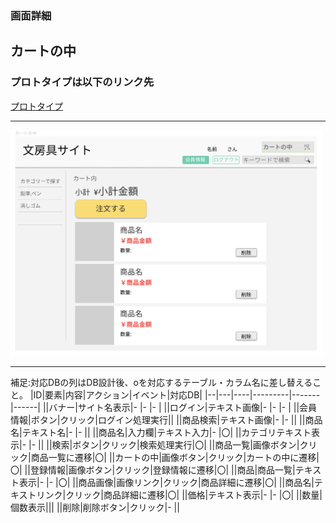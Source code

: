 ### 画面詳細
## カートの中
### プロトタイプは以下のリンク先
[プロトタイプ](https://www.figma.com/file/ZBReba9UB4XT2DDuA352MB/文房具サイト?node-id=0%3A1)

*****

<img src="./img/カートの中.png" width="500">

*****

補足:対応DBの列はDB設計後、oを対応するテーブル・カラム名に差し替えること。
|ID|要素|内容|アクション|イベント|対応DB|
|--|---|----|---------|-------|------|
||バナー|サイト名表示|-  |-   |-     |
||ログイン|テキスト画像|- |-  |-     |
||会員情報|ボタン|クリック|ログイン処理実行||
||商品検索|テキスト画像|-    |-     ||
||商品名|テキスト名|-    |-       ||
||商品名|入力欄|テキスト入力|-   |〇|
||カテゴリテキスト表示|-    |-     ||
||検索|ボタン|クリック|検索処理実行|〇|
||商品一覧|画像ボタン|クリック|商品一覧に遷移|〇|
||カートの中|画像ボタン|クリック|カートの中に遷移|〇|
||登録情報|画像ボタン|クリック|登録情報に遷移|〇|
||商品|商品一覧|テキスト表示|-     |-     |〇|
||商品画像|画像リンク|クリック|商品詳細に遷移|〇|
||商品名|テキストリンク|クリック|商品詳細に遷移|〇|
||価格|テキスト表示|-    |-     |〇|
||数量|個数表示|||
||削除|削除ボタン|クリック|-   ||

